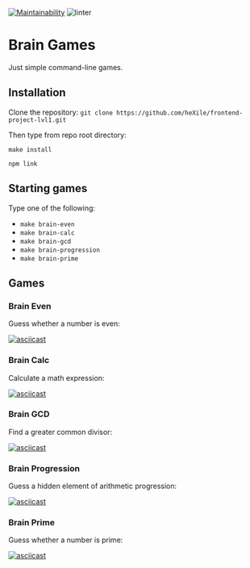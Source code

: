 [![Maintainability](https://api.codeclimate.com/v1/badges/81562f01eb1580cca4eb/maintainability)](https://codeclimate.com/github/heXile/frontend-project-lvl1/maintainability)
![linter](https://github.com/heXile/frontend-project-lvl1/workflows/linter/badge.svg)
# Brain Games

Just simple command-line games.

## Installation

Clone the repository: `git clone https://github.com/heXile/frontend-project-lvl1.git`

Then type from repo root directory:

```
make install

npm link
```

## Starting games

Type one of the following:

* `make brain-even`
* `make brain-calc`
* `make brain-gcd`
* `make brain-progression`
* `make brain-prime`

## Games

### Brain Even

Guess whether a number is even:

[![asciicast](https://asciinema.org/a/bSpfg3dCLNpAlWIzRHx5aI30V.svg)](https://asciinema.org/a/bSpfg3dCLNpAlWIzRHx5aI30V)

### Brain Calc

Calculate a math expression:

[![asciicast](https://asciinema.org/a/0yNc8INkq2Z0ILveEAf6wo6lj.svg)](https://asciinema.org/a/0yNc8INkq2Z0ILveEAf6wo6lj)

### Brain GCD

Find a greater common divisor:

[![asciicast](https://asciinema.org/a/I5ni2RaGyLXJxrxQoG93sYPaX.svg)](https://asciinema.org/a/I5ni2RaGyLXJxrxQoG93sYPaX)

### Brain Progression

Guess a hidden element of arithmetic progression:

[![asciicast](https://asciinema.org/a/VyBg8NvemOTSEW1esm0rdJZRH.svg)](https://asciinema.org/a/VyBg8NvemOTSEW1esm0rdJZRH)

### Brain Prime

Guess whether a number is prime:

[![asciicast](https://asciinema.org/a/KVoSjLJKqU43NSfEIGsB4wCJ6.svg)](https://asciinema.org/a/KVoSjLJKqU43NSfEIGsB4wCJ6)
